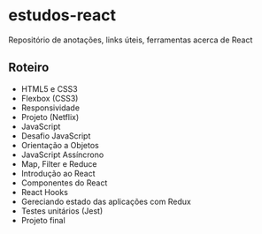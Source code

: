 # estudos-react
Repositório de anotações, links úteis, ferramentas acerca de React

## Roteiro
 - HTML5 e CSS3
 - Flexbox (CSS3)
 - Responsividade
 - Projeto (Netflix)
 - JavaScript
 - Desafio JavaScript
 - Orientação a Objetos
 - JavaScript Assíncrono
 - Map, Filter e Reduce
 - Introdução ao React
 - Componentes do React
 - React Hooks
 - Gereciando estado das aplicações com Redux
 - Testes unitários (Jest)
 - Projeto final
